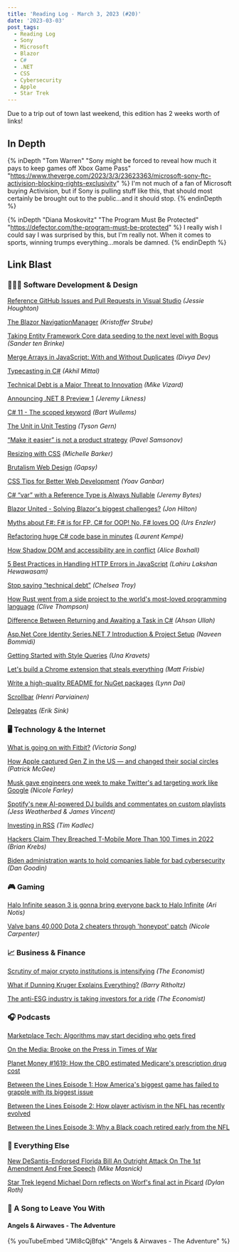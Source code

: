 ```yaml
---
title: 'Reading Log - March 3, 2023 (#20)'
date: '2023-03-03'
post_tags:
  - Reading Log
  - Sony
  - Microsoft
  - Blazor
  - C#
  - .NET
  - CSS
  - Cybersecurity
  - Apple
  - Star Trek
---
```


Due to a trip out of town last weekend, this edition has 2 weeks worth of links!
<!-- excerpt -->

## In Depth

{% inDepth "Tom Warren" "Sony might be forced to reveal how much it pays to keep games off Xbox Game Pass" "https://www.theverge.com/2023/3/3/23623363/microsoft-sony-ftc-activision-blocking-rights-exclusivity" %}
    I'm not much of a fan of Microsoft buying Activision, but if Sony is pulling stuff like this, that should most certainly be brought out to the public...and it should stop.
{% endinDepth %}

{% inDepth "Diana Moskovitz" "The Program Must Be Protected" "https://defector.com/the-program-must-be-protected" %}
    I really wish I could say I was surprised by this, but I'm really not. When it comes to sports, winning trumps everything...morals be damned.
{% endinDepth %}

## Link Blast

### 👨🏼‍💻 Software Development & Design

[Reference GitHub Issues and Pull Requests in Visual Studio](https://devblogs.microsoft.com/visualstudio/reference-github-issues-and-pull-requests-in-visual-studio/) *(Jessie Houghton)*

[The Blazor NavigationManager](https://kristoffer-strube.dk/post/the-blazor-navigationmanager/) *(Kristoffer Strube)*

[Taking Entity Framework Core data seeding to the next level with Bogus](https://stenbrinke.nl/blog/taking-ef-core-data-seeding-to-the-next-level-with-bogus/) *(Sander ten Brinke)*

[Merge Arrays in JavaScript: With and Without Duplicates](https://code.tutsplus.com/articles/array-merge-in-javascript--cms-93870) *(Divya Dev)*

[Typecasting in C#](https://codeteddy.com/2023/02/14/typecasting-in-c/) *(Akhil Mittal)*

[Technical Debt is a Major Threat to Innovation](https://devops.com/technical-debt-is-a-major-threat-to-innovation/) *(Mike Vizard)*

[Announcing .NET 8 Preview 1](https://devblogs.microsoft.com/dotnet/announcing-dotnet-8-preview-1/) *(Jeremy Likness)*

[C# 11 - The scoped keyword](https://bartwullems.blogspot.com/2023/02/c-11the-scoped-keyword.html) *(Bart Wullems)*

[The Unit in Unit Testing](https://www.infoq.com/articles/unit-testing-approach/) *(Tyson Gern)*

[“Make it easier” is not a product strategy](https://uxdesign.cc/make-it-easier-is-not-a-product-strategy-5d0fdab1f76e) *(Pavel Samsonov)*

[Resizing with CSS](https://css-irl.info/resizing-with-css/) *(Michelle Barker)*

[Brutalism Web Design](https://gapsystudio.com/blog/brutalism-web-design/) *(Gapsy)*

[CSS Tips for Better Web Development](https://www.builder.io/blog/css-tips-for-better-web-development) *(Yoav Ganbar)*

[C# “var” with a Reference Type is Always Nullable](https://jeremybytes.blogspot.com/2023/02/c-var-with-reference-types-is-always.html) *(Jeremy Bytes)*

[Blazor United - Solving Blazor's biggest challenges?](https://jonhilton.net/blazor-united/) *(Jon Hilton)*

[Myths about F#: F# is for FP, C# for OOP! No, F# loves OO](https://www.planetgeek.ch/2023/02/22/myths-about-f-f-is-for-fp-c-for-oop/) *(Urs Enzler)*

[Refactoring huge C# code base in minutes](https://laurentkempe.com/2023/02/20/refactoring-huge-csharp-code-base-in-minutes/) *(Laurent Kempé)*

[How Shadow DOM and accessibility are in conflict](https://alice.pages.igalia.com/blog/how-shadow-dom-and-accessibility-are-in-conflict/) *(Alice Boxhall)*

[5 Best Practices in Handling HTTP Errors in JavaScript](https://www.syncfusion.com/blogs/post/handling-http-errors-javascript.aspx) *(Lahiru Lakshan Hewawasam)*

[Stop saying “technical debt”](https://stackoverflow.blog/2023/02/27/stop-saying-technical-debt/) *(Chelsea Troy)*

[How Rust went from a side project to the world's most-loved programming language](https://www.technologyreview.com/2023/02/14/1067869/rust-worlds-fastest-growing-programming-language/) *(Clive Thompson)*

[Difference Between Returning and Awaiting a Task in C#](https://code-maze.com/charp-difference-between-returning-and-awaiting-a-task/) *(Ahsan Ullah)*

[Asp.Net Core Identity Series.NET 7 Introduction & Project Setup](https://www.learmoreseekmore.com/2023/02/part-1-dotnet7-aspnetcore-identity-series-intro-and-project-setup.html) *(Naveen Bommidi)*

[Getting Started with Style Queries](https://developer.chrome.com/en/blog/style-queries/) *(Una Kravets)*

[Let's build a Chrome extension that steals everything](https://mattfrisbie.substack.com/p/spy-chrome-extension) *(Matt Frisbie)*

[Write a high-quality README for NuGet packages](https://devblogs.microsoft.com/nuget/write-a-high-quality-readme-for-nuget-packages/) *(Lynn Dai)*

[Scrollbar](https://scrollbar.app/) *(Henri Parviainen)*

[Delegates](https://ericsink.com/native_aot/delegate_i32.html) *(Erik Sink)*

### 🖥 Technology & the Internet

[What is going on with Fitbit?](https://www.theverge.com/2023/2/24/23612141/fitbit-google-server-outage-challenges-wearables) *(Victoria Song)*

[How Apple captured Gen Z in the US — and changed their social circles](https://www.ft.com/content/8a2e8442-449e-4dbd-bd6d-2656b4503526) *(Patrick McGee)*

[Musk gave engineers one week to make Twitter's ad targeting work like Google](https://searchengineland.com/musk-gave-engineers-one-week-to-make-twitters-ad-targeting-work-like-google-393457) *(Nicole Farley)*

[Spotify's new AI-powered DJ builds and commentates on custom playlists](https://www.theverge.com/2023/2/23/23610362/spotify-ai-dj-beta-announcement-custom-playlist-feature-personalized) *(Jess Weatherbed & James Vincent)*

[Investing in RSS](https://timkadlec.com/remembers/2023-02-23-investing-in-rss/) *(Tim Kadlec)*

[Hackers Claim They Breached T-Mobile More Than 100 Times in 2022](https://krebsonsecurity.com/2023/02/hackers-claim-they-breached-t-mobile-more-than-100-times-in-2022/) *(Brian Krebs)*

[Biden administration wants to hold companies liable for bad cybersecurity](https://arstechnica.com/information-technology/2023/03/biden-administration-wants-to-hold-companies-liable-for-bad-cybersecurity/) *(Dan Goodin)*

### 🎮 Gaming

[Halo Infinite season 3 is gonna bring everyone back to Halo Infinite](https://www.polygon.com/23613774/halo-infinite-season-three-trailer-bandit-rifle-community-playlist) *(Ari Notis)*

[Valve bans 40,000 Dota 2 cheaters through 'honeypot' patch](https://www.polygon.com/23610095/valve-dota-2-huge-ban-trap) *(Nicole Carpenter)*

### 📈 Business & Finance

[Scrutiny of major crypto institutions is intensifying](https://www.economist.com/finance-and-economics/2023/02/16/scrutiny-of-major-crypto-institutions-is-intensifying) *(The Economist)*

[What if Dunning Kruger Explains Everything?](https://ritholtz.com/2023/02/what-if-dunning-kruger-explains-everything/) *(Barry Ritholtz)*

[The anti-ESG industry is taking investors for a ride](https://www.economist.com/finance-and-economics/2023/03/02/the-anti-esg-industry-is-taking-investors-for-a-ride) *(The Economist)*

### 🎧 Podcasts

[Marketplace Tech: Algorithms may start deciding who gets fired](https://www.marketplace.org/shows/marketplace-tech/algorithms-may-start-deciding-who-gets-fired/)

[On the Media: Brooke on the Press in Times of War](https://www.wnycstudios.org/podcasts/otm/episodes/on-the-media-brooke-the-press-in-war)

[Planet Money #1619: How the CBO estimated Medicare's prescription drug cost](https://www.npr.org/2023/03/01/1160397633/congressional-budget-office-medicare-medicaid)

[Between the Lines Episode 1: How America's biggest game has failed to grapple with its biggest issue](https://theathletic.com/4170706/2023/02/14/nfl-black-players-coaches-race/)

[Between the Lines Episode 2: How player activism in the NFL has recently evolved](https://theathletic.com/4242176/2023/02/24/how-player-activism-in-the-nfl-has-recently-evolved/)

[Between the Lines Episode 3: Why a Black coach retired early from the NFL](https://theathletic.com/4268811/2023/03/03/clarence-shelmon-nfl-between-the-lines-podcast-episode-3/)

### 🎒 Everything Else

[New DeSantis-Endorsed Florida Bill An Outright Attack On The 1st Amendment And Free Speech](https://www.techdirt.com/2023/02/28/new-desantis-endorsed-florida-bill-an-outright-attack-on-the-1st-amendment-and-free-speech/) *(Mike Masnick)*

[Star Trek legend Michael Dorn reflects on Worf's final act in Picard](https://www.polygon.com/23620555/worf-star-trek-picard-season-3-michael-dorn-interview) *(Dylan Roth)*

### 🎵 A Song to Leave You With

#### Angels & Airwaves - The Adventure

{% youTubeEmbed "JMl8cQjBfqk" "Angels & Airwaves - The Adventure" %}